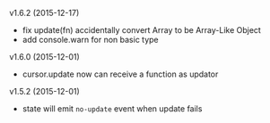 v1.6.2 (2015-12-17)

- fix update(fn) accidentally convert Array to be Array-Like Object
- add console.warn for non basic type

v1.6.0 (2015-12-01)

- cursor.update now can receive a function as updator

v1.5.2 (2015-12-01)

- state will emit `no-update` event when update fails
